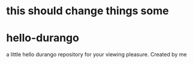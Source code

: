 # this should change things some
# hello-durango
a little hello durango repository
for your viewing pleasure.  Created by me

